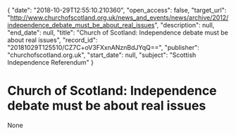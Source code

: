 {
  "date": "2018-10-29T12:55:10.210360", 
  "open_access": false, 
  "target_url": "http://www.churchofscotland.org.uk/news_and_events/news/archive/2012/independence_debate_must_be_about_real_issues", 
  "description": null, 
  "end_date": null, 
  "title": "Church of Scotland: Independence debate must be about real issues", 
  "record_id": "20181029T125510/CZ7C+oV3FXxnANznBdJYqQ==", 
  "publisher": "churchofscotland.org.uk", 
  "start_date": null, 
  "subject": "Scottish Independence Referendum"
}

# Church of Scotland: Independence debate must be about real issues

None